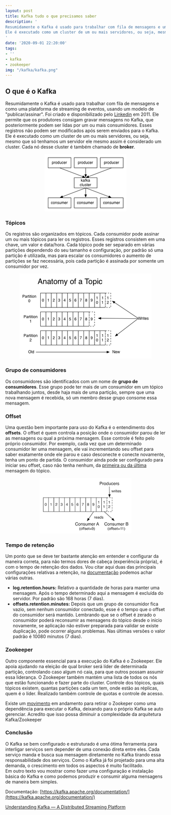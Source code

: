 ```yaml
---
layout: post
title: Kafka tudo o que precisamos saber
description: '
Resumidamente o Kafka é usado para trabalhar com fila de mensagens e uma plataforma de streaming de eventos, usando um modelo de "publicar/assinar". Foi criado e disponibilizado pelo [Linkedin](https://github.com/linkedin/kafka) em 2011. Ele permite que os produtores consigam gravar mensagens no Kafka, que posteriormente podem ser lidos por um ou mais consumidor. Esses registros não podem ser modificados após serem enviados para o Kafka.
Ele é executado como um cluster de um ou mais servidores, ou seja, mesmo que só tenhamos um servidor ele mesmo assim é considerado um cluster. Cada nó desse cluster é também chamado de **broker**.
'
date: '2020-09-01 22:20:00'
tags:
- ''
- kafka
- zookeeper
img: "/kafka/kafka.png"
---
```


## O que é o Kafka

Resumidamente o Kafka é usado para trabalhar com fila de mensagens e como uma plataforma de streaming de eventos, usando um modelo de "publicar/assinar". Foi criado e disponibilizado pelo [Linkedin](https://github.com/linkedin/kafka) em 2011. Ele permite que os produtores consigam gravar mensagens no Kafka, que posteriormente podem ser lidas por um ou mais consumidores. Esses registros não podem ser modificados após serem enviados para o Kafka.
Ele é executado como um cluster de um ou mais servidores, ou seja, mesmo que só tenhamos um servidor ele mesmo assim é considerado um cluster. Cada nó desse cluster é também chamado de **broker**.

<p align="center">
<img src="/assets/img/kafka/cluster.png" alt="Kafka Cluster"/>
</p>

### Tópicos

Os registros são organizados em tópicos. Cada consumidor pode assinar um ou mais tópicos para ler os registros. Esses registros consistem em uma chave, um valor e data/hora. Cada tópico pode ser separado em várias partições dependendo do seu tamanho e configuração, por padrão só uma partição é utilizada, mas para escalar os consumidores o aumento de partições se faz necessária, pois cada partição é assinada por somente um consumidor por vez.

<p align="center">
<img src="/assets/img/kafka/topic.png" alt="Kafka Tópico"/>
</p>

### Grupo de consumidores

Os consumidores são identificados com um nome de **grupo de consumidores**. Esse grupo pode ter mais de um consumidor em um tópico trabalhando juntos, desde haja mais de uma partição, sempre que uma nova mensagem é recebida, só um membro desse grupo consome essa mensagem.

### Offset
Uma questão bem importante para uso do Kafka é o entendimento dos **offsets**. O offset é quem controla a posição onde o consumidor parou de ler as mensagens ou qual a próxima mensagem. Esse controle é feito pelo próprio consumidor. Por exemplo, cada vez que um determinado consumidor ler uma mensagem, ele vai incrementando seu offset para saber exatamente onde ele parou e caso desconecte e conecte novamente, tenha um ponto de partida. O consumidor ainda pode ser configurado para iniciar seu offset, caso não tenha nenhum, da [primeira ou da última](https://kafka.apache.org/documentation/#auto.offset.reset) mensagem do tópico.

<p align="center">
<img src="/assets/img/kafka/offset.png" alt="Kafka Offset"/>
</p>

### Tempo de retenção
Um ponto que se deve ter bastante atenção em entender e configurar da maneira correta, para não termos dores de cabeça (experiência própria), é com o tempo de retenção dos dados. Vou citar aqui duas das principais configurações relativas a retenção, na [documentação](https://kafka.apache.org/documentation) podemos achar várias outras.
* **log.retention.hours:** Relativo a quantidade de horas para manter uma mensagem. Após o tempo determinado aqui a mensagem é excluída do servidor. Por padrão são 168 horas (7 dias).
* **offsets.retention.minutes:** Depois que um grupo de consumidor fica vazio, sem nenhum consumidor conectado, esse é o tempo que o offset do consumidor será mantido. Lembrando que se o offset é zerado o consumidor poderá reconsumir as mensagens do tópico desde o inicio novamente, se aplicação não estiver preparada para validar se existe duplicação, pode ocorrer alguns problemas. Nas últimas versões o valor padrão é 10080 minutos (7 dias).

### Zookeeper
Outro componente essencial para a execução do Kafka é o Zookeeper. Ele apoia ajudando na eleição de qual broker será líder de determinada partição, controlando caso algum nó caia, para que outros possam assumir essa liderança. O Zookeeper também mantém uma lista de todos os nós que estão funcionando e fazer parte do cluster. Controle dos tópicos, quais tópicos existem, quantas partições cada um tem, onde estão as réplicas, quem é o líder. Realizado também controle de quotas e controle de acesso.

Existe um [movimento](https://www.confluent.io/blog/removing-zookeeper-dependency-in-kafka/) em andamento para retirar o Zookeper como uma dependência para executar o Kafka, deixando para o próprio Kafka se auto gerenciar. Acredito que isso possa diminuir a complexidade da arquitetura Kafka/Zookeeper

### Conclusão

O Kafka se bem configurado e estruturado é uma ótima ferramenta para interligar serviços sem depender de uma conexão direta entre eles. Cada serviço manda e busca sua mensagem diretamente no Kafka tirando essa responsabilidade dos serviços. Como o Kafka já foi projetado para uma alta demanda, o crescimento em todos os aspectos é muito facilitado.<br>
Em outro texto vou mostrar como fazer uma configuração e instalação básica do Kafka e como podemos produzir e consumir alguma mensagens de maneira bem simples.

Documentação: [https://kafka.apache.org/documentation/](https://kafka.apache.org/documentation/)

[Understanding Kafka — A Distributed Streaming Platform](https://medium.com/swlh/understanding-kafka-a-distributed-streaming-platform-9a0360b99de8)